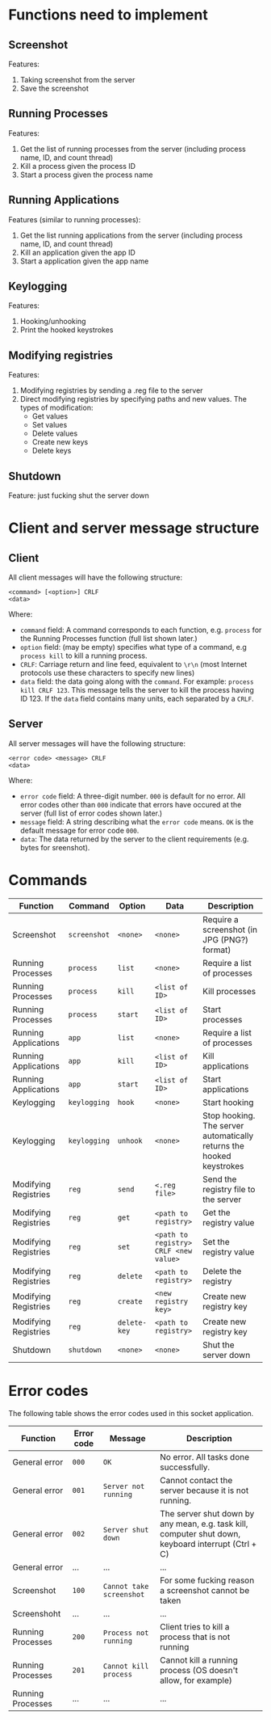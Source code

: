 # Functions need to implement

## Screenshot
Features:
1. Taking screenshot from the server
2. Save the screenshot

## Running Processes
Features:
1. Get the list of running processes from the server (including process name, ID, and count thread)
2. Kill a process given the process ID
3. Start a process given the process name

## Running Applications
Features (similar to running processes):
1. Get the list running applications from the server (including process name, ID, and count thread)
2. Kill an application given the app ID
3. Start a application given the app name

## Keylogging
Features:
1. Hooking/unhooking
2. Print the hooked keystrokes

## Modifying registries
Features:
1. Modifying registries by sending a .reg file to the server
2. Direct modifying registries by specifying paths and new values. The types of modification:
    * Get values
    * Set values
    * Delete values
    * Create new keys
    * Delete keys

## Shutdown
Feature: just fucking shut the server down

# Client and server message structure

## Client
All client messages will have the following structure:
```
<command> [<option>] CRLF
<data>
```
Where:
* `command` field: A command corresponds to each function, e.g. `process` for the Running Processes function (full list shown later.)
* `option` field: (may be empty) specifies what type of a command, e.g `process kill` to kill a running process.
* `CRLF`: Carriage return and line feed, equivalent to `\r\n` (most Internet protocols use these characters to specify new lines)
* `data` field: the data going along with the `command`. For example: `process kill CRLF 123`. This message tells the server to kill the process having ID 123. If the `data` field contains many units, each separated by a `CRLF`.

## Server
All server messages will have the following structure:
```
<error code> <message> CRLF
<data>
```
Where:
* `error code` field: A three-digit number. `000` is default for no error. All error codes other than `000` indicate that errors have occured at the server (full list of error codes shown later.)
* `message` field: A string describing what the `error code` means. `OK` is the default message for error code `000`.
* `data`: The data returned by the server to the client requirements (e.g. bytes for sreenshot).

# Commands
Function | Command | Option | Data | Description
-------- | ------- | ------ | ---- | -----------
Screenshot | `screenshot` | `<none>` | `<none>` | Require a screenshot (in JPG (PNG?) format)
Running Processes | `process` | `list` | `<none>` | Require a list of processes
Running Processes | `process` | `kill` | `<list of ID>` | Kill processes
Running Processes | `process` | `start` | `<list of ID>` | Start processes
Running Applications | `app` | `list` | `<none>` | Require a list of processes
Running Applications | `app` | `kill` | `<list of ID>` | Kill applications
Running Applications | `app` | `start` | `<list of ID>` | Start applications
Keylogging | `keylogging` | `hook` | `<none>` | Start hooking
Keylogging | `keylogging` | `unhook` | `<none>` | Stop hooking. The server automatically returns the hooked keystrokes
Modifying Registries | `reg` | `send` | `<.reg file>` | Send the registry file to the server
Modifying Registries | `reg` | `get` | `<path to registry>` | Get the registry value
Modifying Registries | `reg` | `set` | `<path to registry> CRLF <new value>` | Set the registry value
Modifying Registries | `reg` | `delete` | `<path to registry>` | Delete the registry
Modifying Registries | `reg` | `create` | `<new registry key>` | Create new registry key
Modifying Registries | `reg` | `delete-key` | `<path to registry>` | Create new registry key
Shutdown | `shutdown` | `<none>` | `<none>` | Shut the server down


# Error codes
The following table shows the error codes used in this socket application.

Function | Error code | Message | Description
-------- | ---------- | ------- | -----------
General error | `000` | `OK` | No error. All tasks done successfully.
General error | `001` | `Server not running` | Cannot contact the server because it is not running.
General error | `002` | `Server shut down` | The server shut down by any mean, e.g. task kill, computer shut down, keyboard interrupt (Ctrl + C)
General error | ... | ... | ...
Screenshot | `100` | `Cannot take screenshot` | For some fucking reason a screenshot cannot be taken
Screenshoht | ... | ... | ...
Running Processes | `200` | `Process not running` | Client tries to kill a process that is not running
Running Processes | `201` | `Cannot kill process` | Cannot kill a running process (OS doesn't allow, for example)
Running Processes | ... | ... | ...
